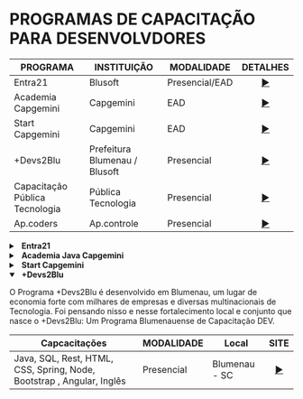 # PROGRAMAS DE CAPACITAÇÃO PARA DESENVOLVDORES

| PROGRAMA | INSTITUIÇÃO | MODALIDADE | DETALHES |
|------|------|------|------|
|Entra21|Blusoft|Presencial/EAD|<div align="center">[▶️](#entra21)</div>|
|Academia Capgemini|Capgemini|EAD|<div align="center">[▶️](https://capgemini.proway.com.br/)</div>|
|Start Capgemini|Capgemini|EAD|<div align="center">[▶️](https://startcapgemini.com.br/)</div>|
|+Devs2Blu|Prefeitura Blumenau / Blusoft|Presencial|<div align="center">[▶️](#devs2blu)</div>|
|Capacitação Pública Tecnologia|Pública Tecnologia|Presencial|<div align="center">[▶️](http://publica.proway.com.br/home/)</div>|
|Ap.coders|Ap.controle|Presencial|<div align="center">[▶️](https://apcoders.com.br/)</div>|



<details id="entra21">
    <summary><b> &nbsp; Entra21</b></summary>
        <p> É um programa desenvolvido pelo Polo Tecnológico de Informação e Comunicação da Região de Blumenau -Blusoft.</p>
        <p> A BLUSOFT, por meio do Programa Entra21, um dos principais programas da entidade, já capacitou gratuitamente mais de 5 mil jovens desde 2006, com cursos de desenvolvimento em linguagens de programação, além de outras especializações como Administrador Banco de Dados, Windows Server, Desenvolvimento de Mídias Digitais e Artes Gráficas e Produção Audiovisual.</p>
        <p>Todos alunos também são beneficiados com 80 horas nos idiomas de inglês ou alemão, além das aulas de desenvolvimento humano e noções básicas de contabilidade, preparando-os para a grande demanda nas empresas de tecnologia de Blumenau e região. O Programa é desenvolvido pela BLUSOFT, financiado pela Prefeitura de Blumenau, Governo do Estado e empresas da região do Vale do Itajaí.</p>
    
|Capcacitações| MODALIDADE |Local| SITE |
|------|------|------|------|
|C#, Java/Angular, UX/UI, React/Native, Android, Python, Banco de Dados, Vue.js, Flutter, Analista de Dados, Analista de Mídias Digitais, Suporte de TI, PHP|Presencial/EAD|SC|<div align="center">[▶️](https://www.entra21.com.br/)</div>|

</details>


<details>
    <summary><b> &nbsp; Academia Java Capgemini</b></summary>
        <P>É um Programa de Formação designado a capacitar futuros (as) colaboradores (as) parA os times de trabalho da empresa.</P>
        <p> Formação Java de mais de 500 horas de treinamento, totalmente remunerada.</p>
    
|Capcacitações| MODALIDADE |Local| SITE |
|------|------|------|------|
|Java, Angular e Node|EAD|BR|<div align="center">[▶️](https://capgemini.proway.com.br/)</div>|

</details>


<details>
    <summary><b> &nbsp; Start Capgemini</b></summary>
        <p>O Programa START da Capgemini foi criado para ajudar quem já é da área de TI ou quem deseja mudar de carreira, a ingressar no mercado e conquistar independência financeira para realizar seus sonhos, independentemente da sua idade.</p>
    
|Capcacitações| MODALIDADE |Local| SITE |
|------|------|------|------|
|Java, Salesforce, Service Now e Cloud|EAD|BR|<div align="center">[▶️](https://startcapgemini.com.br/)</div>|

</details>

<details open id="devs2blu">
    <summary><b> &nbsp; +Devs2Blu</b></summary>
        <p>O Programa +Devs2Blu é desenvolvido em Blumenau, um lugar de economia forte com milhares de empresas e diversas multinacionais de Tecnologia. Foi pensando nisso e nesse fortalecimento local e conjunto que nasce o +Devs2Blu: Um Programa Blumenauense de Capacitação DEV.</p>
    
|Capcacitações| MODALIDADE |Local| SITE |
|------|------|------|------|
|Java, SQL, Rest, HTML, CSS, Spring, Node, Bootstrap , Angular, Inglês|Presencial|Blumenau - SC|<div align="center">[▶️](https://www.devs2blu.com.br/)</div>|

</details>

